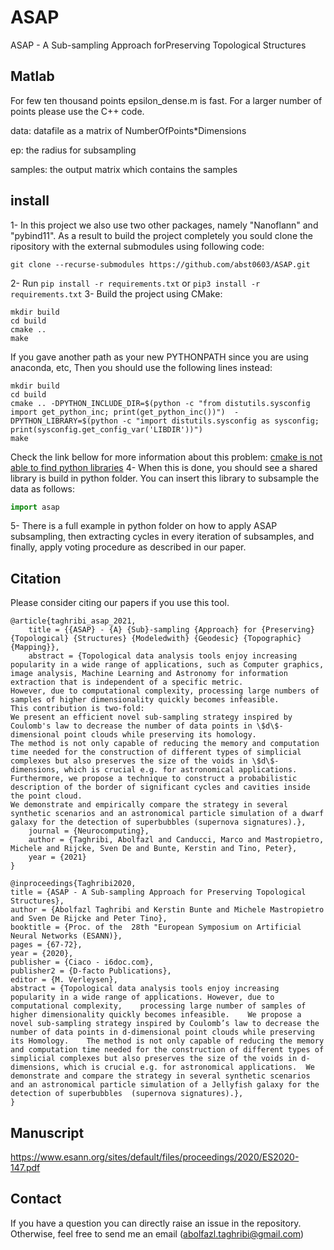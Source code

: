 # ASAP
ASAP - A Sub-sampling Approach forPreserving Topological Structures

## Matlab
For few ten thousand points epsilon_dense.m is fast. For a larger number of points please use the C++ code.

data: datafile as a matrix of NumberOfPoints*Dimensions

ep: the radius for subsampling

samples: the output matrix which contains the samples

## install
1- In this project we also use two other packages, namely "Nanoflann" and "pybind11". As a result to build the project completely you sould clone the ripository with the external submodules using following code:
```shell
git clone --recurse-submodules https://github.com/abst0603/ASAP.git
```
2- Run `pip install -r requirements.txt` or `pip3 install -r requirements.txt`
3- Build the project using CMake:
```shell
mkdir build
cd build
cmake ..
make
```
If you gave another path as your new PYTHONPATH since you are using anaconda, etc, Then you should use the following lines instead:
```shell
mkdir build
cd build
cmake .. -DPYTHON_INCLUDE_DIR=$(python -c "from distutils.sysconfig import get_python_inc; print(get_python_inc())")  -DPYTHON_LIBRARY=$(python -c "import distutils.sysconfig as sysconfig; print(sysconfig.get_config_var('LIBDIR'))")
make
```
Check the link bellow for more information about this problem:
[cmake is not able to find python libraries](https://stackoverflow.com/questions/24174394/cmake-is-not-able-to-find-python-libraries)
4- When this is done, you should see a shared library is build in python folder. You can insert this library to subsample the data as follows:
```python
import asap
```
5- There is a full example in python folder on how to apply ASAP subsampling, then extracting cycles in every iteration of subsamples, and finally, apply voting procedure as described in our paper.


## Citation
Please consider citing our papers if you use this tool.
```
@article{taghribi_asap_2021,
	title = {{ASAP} - {A} {Sub}-sampling {Approach} for {Preserving} {Topological} {Structures} {Modeledwith} {Geodesic} {Topographic} {Mapping}},
	abstract = {Topological data analysis tools enjoy increasing popularity in a wide range of applications, such as Computer graphics, image analysis, Machine Learning and Astronomy for information extraction that is independent of a specific metric. 
However, due to computational complexity, processing large numbers of samples of higher dimensionality quickly becomes infeasible. 
This contribution is two-fold:
We present an efficient novel sub-sampling strategy inspired by Coulomb's law to decrease the number of data points in \$d\$-dimensional point clouds while preserving its homology.
The method is not only capable of reducing the memory and computation time needed for the construction of different types of simplicial complexes but also preserves the size of the voids in \$d\$-dimensions, which is crucial e.g. for astronomical applications. 
Furthermore, we propose a technique to construct a probabilistic description of the border of significant cycles and cavities inside the point cloud.
We demonstrate and empirically compare the strategy in several synthetic scenarios and an astronomical particle simulation of a dwarf galaxy for the detection of superbubbles (supernova signatures).},
	journal = {Neurocomputing},
	author = {Taghribi, Abolfazl and Canducci, Marco and Mastropietro, Michele and Rijcke, Sven De and Bunte, Kerstin and Tino, Peter},
	year = {2021}
}

@inproceedings{Taghribi2020,
title = {ASAP - A Sub-sampling Approach for Preserving Topological Structures},
author = {Abolfazl Taghribi and Kerstin Bunte and Michele Mastropietro and Sven De Rijcke and Peter Tino},
booktitle = {Proc. of the  28th "European Symposium on Artificial Neural Networks (ESANN)},
pages = {67-72},
year = {2020},
publisher = {Ciaco - i6doc.com},
publisher2 = {D-facto Publications},
editor = {M. Verleysen},
abstract = {Topological data analysis tools enjoy increasing popularity in a wide range of applications. However, due to computational complexity,    processing large number of samples of higher dimensionality quickly becomes infeasible.    We propose a novel sub-sampling strategy inspired by Coulomb’s law to decrease the number of data points in d-dimensional point clouds while preserving its Homology.    The method is not only capable of reducing the memory and computation time needed for the construction of different types of simplicial complexes but also preserves the size of the voids in d-dimensions, which is crucial e.g. for astronomical applications.  We demonstrate and compare the strategy in several synthetic scenarios and an astronomical particle simulation of a Jellyfish galaxy for the detection of superbubbles  (supernova signatures).},
}
```


## Manuscript
https://www.esann.org/sites/default/files/proceedings/2020/ES2020-147.pdf

## Contact
If you have a question you can directly raise an issue in the repository. Otherwise, feel free to send me an email (abolfazl.taghribi@gmail.com)
